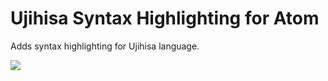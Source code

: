 Ujihisa Syntax Highlighting for Atom
===============================================================================

Adds syntax highlighting for Ujihisa language.

![](http://go-gyazo.appspot.com/126fb97bc81b8c51.png)
